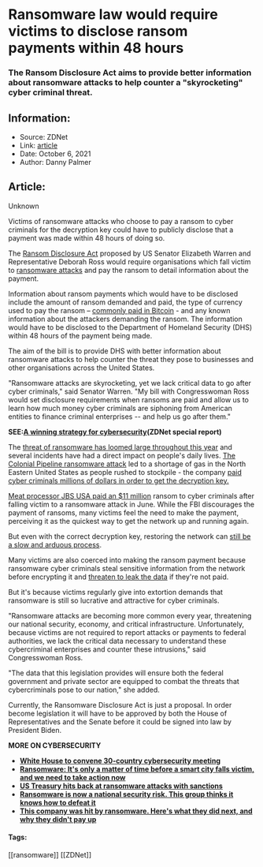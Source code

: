 # Ransomware law would require victims to disclose ransom payments within 48 hours
### The Ransom Disclosure Act aims to provide better information about ransomware attacks to help counter a "skyrocketing" cyber criminal threat.

## Information:
+ Source: ZDNet
+ Link: [article](https://www.zdnet.com/article/ransomware-law-would-require-victims-to-disclose-ransom-payments-within-48-hours/)
+ Date: October 6, 2021
+ Author: Danny Palmer


## Article:
Unknown

Victims of ransomware attacks who choose to pay a ransom to cyber criminals for the decryption key could have to publicly disclose that a payment was made within 48 hours of doing so. 

The [Ransom Disclosure Act](https://www.warren.senate.gov/imo/media/doc/Ransom%20Disclosure%20Act.pdf) proposed by US Senator Elizabeth Warren and Representative Deborah Ross would require organisations which fall victim to [ransomware attacks](https://www.zdnet.com/article/ransomware-an-executive-guide-to-one-of-the-biggest-menaces-on-the-web/) and pay the ransom to detail information about the payment. 

Information about ransom payments which would have to be disclosed include the amount of ransom demanded and paid, the type of currency used to pay the ransom – [commonly paid in Bitcoin](https://www.zdnet.com/article/how-bitcoin-helped-fuel-an-explosion-in-ransomware-attacks/) - and any known information about the attackers demanding the ransom. The information would have to be disclosed to the Department of Homeland Security (DHS) within 48 hours of the payment being made. 

The aim of the bill is to provide DHS with better information about ransomware attacks to help counter the threat they pose to businesses and other organisations across the United States. 

"Ransomware attacks are skyrocketing, yet we lack critical data to go after cyber criminals," said Senator Warren. "My bill with Congresswoman Ross would set disclosure requirements when ransoms are paid and allow us to learn how much money cyber criminals are siphoning from American entities to finance criminal enterprises -- and help us go after them." 

**SEE:**[**A winning strategy for cybersecurity**](http://www.zdnet.com/topic/a-winning-strategy-for-cybersecurity/)**(ZDNet special report)**

The [threat of ransomware has loomed large throughout this year](https://www.zdnet.com/article/have-we-reached-peak-ransomware-how-the-internets-biggest-security-problem-has-grown-and-what-happens-next/) and several incidents have had a direct impact on people's daily lives. [The Colonial Pipeline ransomware attack](https://www.zdnet.com/article/colonial-pipeline-ransomware-attack-everything-you-need-to-know/) led to a shortage of gas in the North Eastern United States as people rushed to stockpile - the company [paid cyber criminals millions of dollars in order to get the decryption key.](https://www.zdnet.com/article/colonial-pipeline-paid-close-to-5-million-in-ransomware-blackmail-payment/) 






[Meat processor JBS USA paid an $11 million](https://www.zdnet.com/article/ransomware-meat-firm-jbs-says-it-paid-out-11m-after-attack/) ransom to cyber criminals after falling victim to a ransomware attack in June. While the FBI discourages the payment of ransoms, many victims feel the need to make the payment, perceiving it as the quickest way to get the network up and running again.  

But even with the correct decryption key, restoring the network can [still be a slow and arduous process](https://www.zdnet.com/article/ransomware-irelands-health-service-is-still-significantly-disrupted-weeks-after-attack/). 

Many victims are also coerced into making the ransom payment because ransomware cyber criminals steal sensitive information from the network before encrypting it and [threaten to leak the data](https://www.zdnet.com/article/ransomware-theres-been-a-big-rise-in-double-extortion-attacks-as-gangs-try-out-new-tricks/) if they're not paid. 

But it's because victims regularly give into extortion demands that ransomware is still so lucrative and attractive for cyber criminals.  

"Ransomware attacks are becoming more common every year, threatening our national security, economy, and critical infrastructure. Unfortunately, because victims are not required to report attacks or payments to federal authorities, we lack the critical data necessary to understand these cybercriminal enterprises and counter these intrusions," said Congresswoman Ross. 

"The data that this legislation provides will ensure both the federal government and private sector are equipped to combat the threats that cybercriminals pose to our nation," she added. 

Currently, the Ransomware Disclosure Act is just a proposal. In order become legislation it will have to be approved by both the House of Representatives and the Senate before it could be signed into law by President Biden. 

**MORE ON CYBERSECURITY**

* [**White House to convene 30-country cybersecurity meeting**](https://www.zdnet.com/article/white-house-to-convene-30-country-cybersecurity-meeting/)
* [**Ransomware: It's only a matter of time before a smart city falls victim, and we need to take action now**](https://www.zdnet.com/article/ransomware-its-only-a-matter-of-time-before-an-iot-smart-city-falls-victim-to-an-attack-if-action-isnt-taken-now/)
* [**US Treasury hits back at ransomware attacks with sanctions**](https://www.cnet.com/personal-finance/your-money/us-treasury-hits-back-at-ransomware-attacks-with-sanctions/)
* [**Ransomware is now a national security risk. This group thinks it knows how to defeat it**](https://www.zdnet.com/article/ransomware-is-now-a-national-security-risk-this-group-thinks-it-knows-how-to-defeat-it/)
* [**This company was hit by ransomware. Here's what they did next, and why they didn't pay up**](https://www.zdnet.com/article/this-company-was-hit-with-ransomware-heres-what-they-did-next-and-why-they-didnt-pay-up/)





#### Tags:
[[ransomware]] [[ZDNet]]
